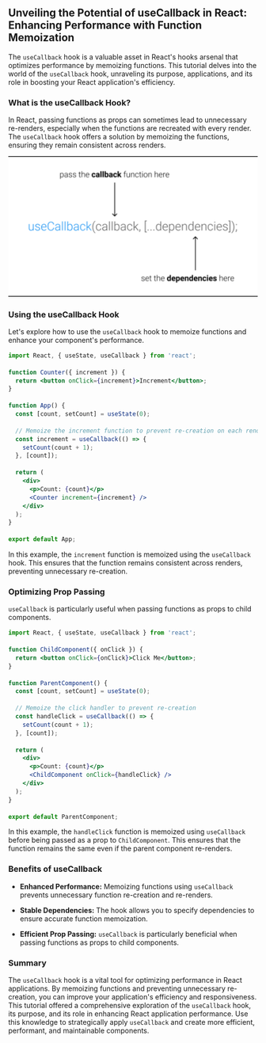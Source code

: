 ## Unveiling the Potential of useCallback in React: Enhancing Performance with Function Memoization

The `useCallback` hook is a valuable asset in React's hooks arsenal that optimizes performance by memoizing functions. This tutorial delves into the world of the `useCallback` hook, unraveling its purpose, applications, and its role in boosting your React application's efficiency.

### What is the useCallback Hook?

In React, passing functions as props can sometimes lead to unnecessary re-renders, especially when the functions are recreated with every render. The `useCallback` hook offers a solution by memoizing the functions, ensuring they remain consistent across renders.

![](../Assets/React/useCallback-React-hook-1280x720.png)


### Using the useCallback Hook

Let's explore how to use the `useCallback` hook to memoize functions and enhance your component's performance.

```jsx
import React, { useState, useCallback } from 'react';

function Counter({ increment }) {
  return <button onClick={increment}>Increment</button>;
}

function App() {
  const [count, setCount] = useState(0);

  // Memoize the increment function to prevent re-creation on each render
  const increment = useCallback(() => {
    setCount(count + 1);
  }, [count]);

  return (
    <div>
      <p>Count: {count}</p>
      <Counter increment={increment} />
    </div>
  );
}

export default App;
```

In this example, the `increment` function is memoized using the `useCallback` hook. This ensures that the function remains consistent across renders, preventing unnecessary re-creation.

### Optimizing Prop Passing

`useCallback` is particularly useful when passing functions as props to child components.

```jsx
import React, { useState, useCallback } from 'react';

function ChildComponent({ onClick }) {
  return <button onClick={onClick}>Click Me</button>;
}

function ParentComponent() {
  const [count, setCount] = useState(0);

  // Memoize the click handler to prevent re-creation
  const handleClick = useCallback(() => {
    setCount(count + 1);
  }, [count]);

  return (
    <div>
      <p>Count: {count}</p>
      <ChildComponent onClick={handleClick} />
    </div>
  );
}

export default ParentComponent;
```

In this example, the `handleClick` function is memoized using `useCallback` before being passed as a prop to `ChildComponent`. This ensures that the function remains the same even if the parent component re-renders.

### Benefits of useCallback

- **Enhanced Performance:** Memoizing functions using `useCallback` prevents unnecessary function re-creation and re-renders.

- **Stable Dependencies:** The hook allows you to specify dependencies to ensure accurate function memoization.

- **Efficient Prop Passing:** `useCallback` is particularly beneficial when passing functions as props to child components.

### Summary

The `useCallback` hook is a vital tool for optimizing performance in React applications. By memoizing functions and preventing unnecessary re-creation, you can improve your application's efficiency and responsiveness. This tutorial offered a comprehensive exploration of the `useCallback` hook, its purpose, and its role in enhancing React application performance. Use this knowledge to strategically apply `useCallback` and create more efficient, performant, and maintainable components.